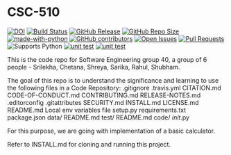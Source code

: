 # CSC-510

[![DOI](https://zenodo.org/badge/529681582.svg)](https://zenodo.org/badge/latestdoi/529681582)
[![Build Status](https://github.com/rahulgautam21/CSC-510/actions/workflows/github-actions-build.yml/badge.svg)](https://github.com/rahulgautam21/CSC-510/actions)
[![GitHub Release](https://img.shields.io/github/release/rahulgautam21/CSC-510.svg)](https://github.com/rahulgautam21/CSC-510/releases)
[![GitHub Repo Size](https://img.shields.io/github/repo-size/rahulgautam21/CSC-510.svg)](https://img.shields.io/github/repo-size/rahulgautam21/CSC-510.svg)
[![made-with-python](https://img.shields.io/badge/Made%20with-Python-1f425f.svg)](https://www.python.org/)
[![GitHub contributors](https://img.shields.io/github/contributors/rahulgautam21/CSC-510)](https://github.com/rahulgautam21/CSC-510/graphs/contributors)
[![Open Issues](https://img.shields.io/github/issues/rahulgautam21/CSC-510)](https://github.com/rahulgautam21/CSC-510/issues)
[![Pull Requests](https://img.shields.io/github/issues-pr/rahulgautam21/CSC-510)](https://github.com/rahulgautam21/CSC-510/pulls)
![Supports Python](https://img.shields.io/pypi/pyversions/pytest)
[![unit test](https://github.com/rahulgautam21/csc510/actions/workflows/github-actions-build.yml/badge.svg)](https://github.com/rahulgautam21/CSC-510/actions/workflows/github-actions-build.yml) [![unit test](https://byob.yarr.is/rahulgautam21/csc510/coverage_report)](https://github.com/rahulgautam21/CSC-510/actions/workflows/github-actions-build.yml)



This is the code repo for Software Engineering group 40, a group of 6 people - Srilekha, Chetana, Shreya, Sarika, Rahul, Shubham.

The goal of this repo is to understand the significance and learning to use the following files in a Code Repository:
.gitignore
.travis.yml
CITATION.md
CODE-OF-CONDUCT.md
CONTRIBUTING.md
RELEASE-NOTES.md
.editorconfig
.gitattributes
SECURITY.md
INSTALL.md
LICENSE.md
README.md
Local env variables file
setup.py
requirements.txt
package.json
data/
  README.md
test/
  README.md
code/
  _init_.py

For this purpose, we are going with implementation of a basic calculator.

Refer to INSTALL.md for cloning and running this project.
